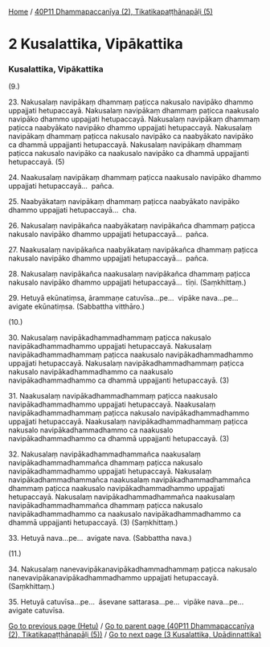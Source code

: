 
[Home](/) / [40P11 Dhammapaccanīya (2), Tikatikapaṭṭhānapāḷi (5)](/tipitaka/40P11.md)

# 2 Kusalattika, Vipākattika

### Kusalattika, Vipākattika

(9.)

23\. Nakusalaṃ navipākaṃ dhammaṃ paṭicca nakusalo navipāko dhammo uppajjati hetupaccayā. Nakusalaṃ navipākaṃ dhammaṃ paṭicca naakusalo navipāko dhammo uppajjati hetupaccayā. Nakusalaṃ navipākaṃ dhammaṃ paṭicca naabyākato navipāko dhammo uppajjati hetupaccayā. Nakusalaṃ navipākaṃ dhammaṃ paṭicca nakusalo navipāko ca naabyākato navipāko ca dhammā uppajjanti hetupaccayā. Nakusalaṃ navipākaṃ dhammaṃ paṭicca nakusalo navipāko ca naakusalo navipāko ca dhammā uppajjanti hetupaccayā. (5)

24\. Naakusalaṃ navipākaṃ dhammaṃ paṭicca naakusalo navipāko dhammo uppajjati hetupaccayā…  pañca.

25\. Naabyākataṃ navipākaṃ dhammaṃ paṭicca naabyākato navipāko dhammo uppajjati hetupaccayā…  cha.

26\. Nakusalaṃ navipākañca naabyākataṃ navipākañca dhammaṃ paṭicca nakusalo navipāko dhammo uppajjati hetupaccayā…  pañca.

27\. Naakusalaṃ navipākañca naabyākataṃ navipākañca dhammaṃ paṭicca nakusalo navipāko dhammo uppajjati hetupaccayā…  pañca.

28\. Nakusalaṃ navipākañca naakusalaṃ navipākañca dhammaṃ paṭicca nakusalo navipāko dhammo uppajjati hetupaccayā…  tīṇi. (Saṃkhittaṃ.)

29\. Hetuyā ekūnatiṃsa, ārammaṇe catuvīsa…pe…  vipāke nava…pe…  avigate ekūnatiṃsa. (Sabbattha vitthāro.)

(10.)

30\. Nakusalaṃ navipākadhammadhammaṃ paṭicca nakusalo navipākadhammadhammo uppajjati hetupaccayā. Nakusalaṃ navipākadhammadhammaṃ paṭicca naakusalo navipākadhammadhammo uppajjati hetupaccayā. Nakusalaṃ navipākadhammadhammaṃ paṭicca nakusalo navipākadhammadhammo ca naakusalo navipākadhammadhammo ca dhammā uppajjanti hetupaccayā. (3)

31\. Naakusalaṃ navipākadhammadhammaṃ paṭicca naakusalo navipākadhammadhammo uppajjati hetupaccayā. Naakusalaṃ navipākadhammadhammaṃ paṭicca nakusalo navipākadhammadhammo uppajjati hetupaccayā. Naakusalaṃ navipākadhammadhammaṃ paṭicca nakusalo navipākadhammadhammo ca naakusalo navipākadhammadhammo ca dhammā uppajjanti hetupaccayā. (3)

32\. Nakusalaṃ navipākadhammadhammañca naakusalaṃ navipākadhammadhammañca dhammaṃ paṭicca nakusalo navipākadhammadhammo uppajjati hetupaccayā. Nakusalaṃ navipākadhammadhammañca naakusalaṃ navipākadhammadhammañca dhammaṃ paṭicca naakusalo navipākadhammadhammo uppajjati hetupaccayā. Nakusalaṃ navipākadhammadhammañca naakusalaṃ navipākadhammadhammañca dhammaṃ paṭicca nakusalo navipākadhammadhammo ca naakusalo navipākadhammadhammo ca dhammā uppajjanti hetupaccayā. (3) (Saṃkhittaṃ.)

33\. Hetuyā nava…pe…  avigate nava. (Sabbattha nava.)

(11.)

34\. Nakusalaṃ nanevavipākanavipākadhammadhammaṃ paṭicca nakusalo nanevavipākanavipākadhammadhammo uppajjati hetupaccayā. (Saṃkhittaṃ.)

35\. Hetuyā catuvīsa…pe…  āsevane sattarasa…pe…  vipāke nava…pe…  avigate catuvīsa.

[Go to previous page (Hetu)](/tipitaka/40P11/1/1.3/Hetu.md) / [Go to parent page (40P11 Dhammapaccanīya (2), Tikatikapaṭṭhānapāḷi (5))](/tipitaka/40P11/0.md) / [Go to next page (3 Kusalattika, Upādinnattika)](/tipitaka/40P11/3.md)


